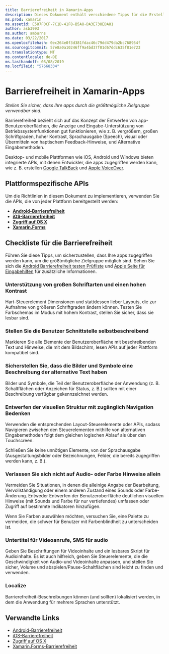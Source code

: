 ```yaml
---
title: Barrierefreiheit in Xamarin-Apps
description: Dieses Dokument enthält verschiedene Tipps für die Erstellung von apps mit zugegriffen werden kann. Er enthält beispielsweise Empfehlungen zu großen Schriftarten, hoher Kontrast, selbstbeschreibende Schnittstellen und mehr.
ms.prod: xamarin
ms.assetid: E587F0CF-7C1D-41F8-B5A8-DA3E738EDA81
author: asb3993
ms.author: amburns
ms.date: 03/22/2017
ms.openlocfilehash: 0ec264e0f3d381fdac46c79dd479da2bc768954f
ms.sourcegitcommit: 57e8a0a10246ff9a4bd37f01d67ddc635f81e723
ms.translationtype: MT
ms.contentlocale: de-DE
ms.lasthandoff: 03/08/2019
ms.locfileid: "57668334"
---
```

# <a name="accessibility-in-xamarin-apps"></a>Barrierefreiheit in Xamarin-Apps

_Stellen Sie sicher, dass Ihre apps durch die größtmögliche Zielgruppe verwendbar sind._

Barrierefreiheit bezieht sich auf das Konzept der Entwerfen von app-Benutzeroberflächen, die Anzeige und Eingabe-Unterstützung von Betriebssystemfunktionen gut funktionieren, wie z. B. vergrößern, großen Schriftgraden, hoher Kontrast, Sprachausgabe (Speech), visual oder Übermitteln von haptischem Feedback-Hinweise, und Alternative Eingabemethoden.

Desktop- und mobile Plattformen wie iOS, Android und Windows bieten integrierte APIs, mit denen Entwickler, die apps zugegriffen werden kann, wie z. B. erstellen [Google TalkBack](https://play.google.com/store/apps/details?id=com.google.android.marvin.talkback) und [Apple VoiceOver](http://www.apple.com/accessibility/ios/voiceover/).

## <a name="platform-specific-apis"></a>Plattformspezifische APIs

Um die Richtlinien in diesem Dokument zu implementieren, verwenden Sie die APIs, die von jeder Plattform bereitgestellt werden:

- [**Android-Barrierefreiheit**](~/android/app-fundamentals/accessibility.md)
- [**iOS-Barrierefreiheit**](~/ios/app-fundamentals/accessibility.md)
- [**Zugriff auf OS X**](~/mac/app-fundamentals/accessibility.md)
- [**Xamarin.Forms**](~/xamarin-forms/app-fundamentals/accessibility/index.md)

<a name="checklist" />

## <a name="accessibility-checklist"></a>Checkliste für die Barrierefreiheit

Führen Sie diese Tipps, um sicherzustellen, dass Ihre apps zugegriffen werden kann, um die größtmögliche Zielgruppe möglich sind. Sehen Sie sich die [Android Barrierefreiheit testen Prüfliste](https://developer.android.com/training/accessibility/testing.html) und [Apple Seite für Eingabehilfen](http://www.apple.com/accessibility/) für zusätzliche Informationen.

### <a name="support-large-fonts-and-high-contrast"></a>Unterstützung von großen Schriftarten und einen hohen Kontrast

Hart-Steuerelement Dimensionen und stattdessen lieber Layouts, die zur Aufnahme von größeren Schriftgraden ändern können.
Testen Sie Farbschemas im Modus mit hohem Kontrast, stellen Sie sicher, dass sie lesbar sind.

### <a name="make-the-user-interface-self-describing"></a>Stellen Sie die Benutzer Schnittstelle selbstbeschreibend

Markieren Sie alle Elemente der Benutzeroberfläche mit beschreibenden Text und Hinweise, die mit dem Bildschirm, lesen APIs auf jeder Plattform kompatibel sind.

### <a name="ensure-that-images-and-icons-have-an-alternate-text-description"></a>Sicherstellen Sie, dass die Bilder und Symbole eine Beschreibung der alternative Text haben

Bilder und Symbole, die Teil der Benutzeroberfläche der Anwendung (z. B. Schaltflächen oder Anzeichen für Status, z. B.) sollten mit einer Beschreibung verfügbar gekennzeichnet werden.

### <a name="design-the-visual-tree-with-accessible-navigation-in-mind"></a>Entwerfen der visuellen Struktur mit zugänglich Navigation Bedenken

Verwenden die entsprechenden Layout-Steuerelemente oder APIs, sodass Navigieren zwischen den Steuerelementen mithilfe von alternativen Eingabemethoden folgt dem gleichen logischen Ablauf als über den Touchscreen.

Schließen Sie keine unnötigen Elemente, von der Sprachausgabe (Ausgestaltungsbilder oder Bezeichnungen, Felder, die bereits zugegriffen werden kann, z. B.).

### <a name="dont-rely-on-audio-or-color-cues-alone"></a>Verlassen Sie sich nicht auf Audio- oder Farbe Hinweise allein

Vermeiden Sie Situationen, in denen die alleinige Angabe der Bearbeitung, Vervollständigung oder einem anderen Zustand eines Sounds oder Farbe-Änderung. Entweder Entwerfen der Benutzeroberfläche deutlichen visuellen Hinweise (mit Sounds und Farbe für nur vertiefendes) umfassen oder Zugriff auf bestimmte Indikatoren hinzufügen.

Wenn Sie Farben auswählen möchten, versuchen Sie, eine Palette zu vermeiden, die schwer für Benutzer mit Farbenblindheit zu unterscheiden ist.

### <a name="captioning-for-video-text-for-audio"></a>Untertitel für Videoanrufe, SMS für audio

Geben Sie Beschriftungen für Videoinhalte und ein lesbares Skript für Audioinhalte. Es ist auch hilfreich, geben Sie Steuerelemente, die die Geschwindigkeit von Audio-und Videoinhalte anpassen, und stellen Sie sicher, Volume und abspielen/Pause-Schaltflächen sind leicht zu finden und verwenden.

### <a name="localize"></a>Localize

Barrierefreiheit-Beschreibungen können (und sollten) lokalisiert werden, in dem die Anwendung für mehrere Sprachen unterstützt.



## <a name="related-links"></a>Verwandte Links

- [Android-Barrierefreiheit](~/android/app-fundamentals/accessibility.md)
- [iOS-Barrierefreiheit](~/ios/app-fundamentals/accessibility.md)
- [Zugriff auf OS X](~/mac/app-fundamentals/accessibility.md)
- [Xamarin.Forms-Barrierefreiheit](~/xamarin-forms/app-fundamentals/accessibility/index.md)
